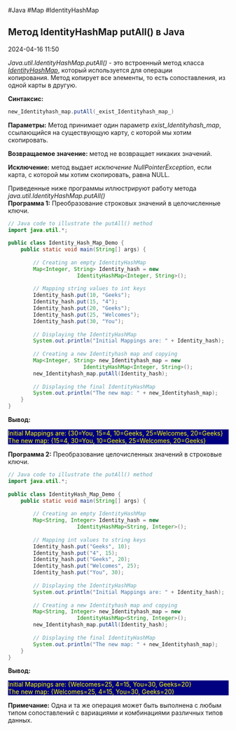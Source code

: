 #Java #Map #IdentityHashMap 

## Метод IdentityHashMap putAll() в Java

2024-04-16 11:50

_Java.util.IdentityHashMap.putAll()_ - это встроенный метод класса [_IdentityHashMap_](IdentityHashMap), который используется для операции копирования. Метод копирует все элементы, то есть сопоставления, из одной карты в другую.

**Синтаксис:**
```java
new_Identityhash_map.putAll(_exist_Identityhash_map_)
```
**Параметры:** Метод принимает один параметр _exist_Identityhash_map_, ссылающийся на существующую карту, с которой мы хотим скопировать.

**Возвращаемое значение:** метод не возвращает никаких значений.

**Исключение:** метод выдает _исключение NullPointerException_, если карта, с которой мы хотим скопировать, равна NULL.

Приведенные ниже программы иллюстрируют работу метода _java.util.IdentityHashMap.putAll()_  
**Программа 1:** Преобразование строковых значений в целочисленные ключи.
```java
// Java code to illustrate the putAll() method 
import java.util.*; 
  
public class Identity_Hash_Map_Demo { 
    public static void main(String[] args) { 
  
        // Creating an empty IdentityHashMap 
        Map<Integer, String> Identity_hash = new 
			          IdentityHashMap<Integer, String>(); 
  
        // Mapping string values to int keys 
        Identity_hash.put(10, "Geeks"); 
        Identity_hash.put(15, "4"); 
        Identity_hash.put(20, "Geeks"); 
        Identity_hash.put(25, "Welcomes"); 
        Identity_hash.put(30, "You"); 
  
        // Displaying the IdentityHashMap 
        System.out.println("Initial Mappings are: " + Identity_hash); 
  
        // Creating a new Identityhash map and copying 
        Map<Integer, String> new_Identityhash_map = new 
                        IdentityHashMap<Integer, String>(); 
        new_Identityhash_map.putAll(Identity_hash); 
  
        // Displaying the final IdentityHashMap 
        System.out.println("The new map: " + new_Identityhash_map); 
    } 
} 
```
**Вывод:**
<p style="background-color: navy; color: yellow">
Initial Mappings are: {30=You, 15=4, 10=Geeks, 25=Welcomes, 20=Geeks}<br>
The new map: {15=4, 30=You, 10=Geeks, 25=Welcomes, 20=Geeks}</p>

**Программа 2:** Преобразование целочисленных значений в строковые ключи.
```java
// Java code to illustrate the putAll() method 
import java.util.*; 
  
public class IdentityHash_Map_Demo { 
    public static void main(String[] args) { 
  
        // Creating an empty IdentityHashMap 
        Map<String, Integer> Identity_hash = new 
                      IdentityHashMap<String, Integer>(); 
  
        // Mapping int values to string keys 
        Identity_hash.put("Geeks", 10); 
        Identity_hash.put("4", 15); 
        Identity_hash.put("Geeks", 20); 
        Identity_hash.put("Welcomes", 25); 
        Identity_hash.put("You", 30); 
  
        // Displaying the IdentityHashMap 
        System.out.println("Initial Mappings are: " + Identity_hash); 
  
        // Creating a new Identityhash map and copying 
        Map<String, Integer> new_Identityhash_map = new 
                      IdentityHashMap<String, Integer>(); 
        new_Identityhash_map.putAll(Identity_hash); 
  
        // Displaying the final IdentityHashMap 
        System.out.println("The new map: " + new_Identityhash_map); 
    } 
} 
```
**Вывод:**
<p style="background-color: navy; color: yellow">
Initial Mappings are: {Welcomes=25, 4=15, You=30, Geeks=20}<br>
The new map: {Welcomes=25, 4=15, You=30, Geeks=20}</p>


**Примечание:** Одна и та же операция может быть выполнена с любым типом сопоставлений с вариациями и комбинациями различных типов данных.